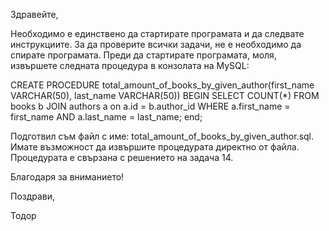 Здравейте,

Необходимо е единствено да стартирате програмата и да следвате инструкциите.
За да проверите всички задачи, не е необходимо да спирате програмата.
Преди да стартирате програмата, моля, извършете следната процедура в конзолата на MySQL:

CREATE PROCEDURE total_amount_of_books_by_given_author(first_name VARCHAR(50), last_name VARCHAR(50))
BEGIN
SELECT COUNT(*)
FROM books b
JOIN authors a on a.id = b.author_id
WHERE a.first_name = first_name
AND a.last_name = last_name;
end;

Подготвил съм файл с име: total_amount_of_books_by_given_author.sql. Имате възможност да извършите процедурата директно от файла. Процедурата е свързана с решението на задача 14.

Благодаря за вниманието!

Поздрави,

Тодор


